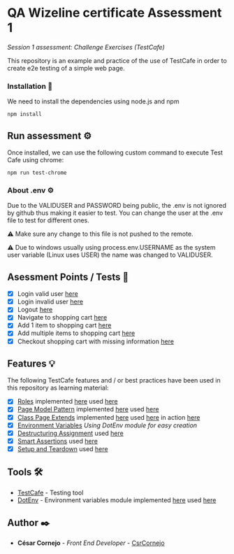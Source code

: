 # QA Wizeline certificate Assessment 1

_Session 1 assessment: Challenge Exercises (TestCafe)_

This repository is an example and practice of the use of TestCafe in order to create e2e testing of a simple web page.


### Installation 🔧

We need to install the dependencies using node.js and npm

```
npm install
```

## Run assessment ⚙️

Once installed, we can use the following custom command to execute Test Cafe using chrome:
```
npm run test-chrome
```
### About .env ⚙️

Due to the VALIDUSER and PASSWORD being public, the .env is not ignored by github thus making it easier to test.
You can change the user at the .env file to test for different ones.

:warning: Make sure any change to this file is not pushed to the remote.

:warning: Due to windows usually using process.env.USERNAME as the system user variable (Linux uses USER) the name was changed to VALIDUSER.

## Asessment Points / Tests 🔩

- [x] Login valid user [here](page_model/tests/Login.test.js)
- [x] Login invalid user [here](page_model/tests/Login.test.js)
- [x] Logout [here](page_model/tests/Logout.test.js)
- [x] Navigate to shopping cart [here](page_model/tests/Shopping.test.js)
- [x] Add 1 item to shopping cart [here](page_model/tests/Shopping.test.js)
- [x] Add multiple items to shopping cart [here](page_model/tests/Shopping.test.js)
- [x] Checkout shopping cart with missing information [here](page_model/tests/Shopping.test.js)

## Features 💡

The following TestCafe features and / or  best practices have been used in this repository as learning material:

- [x] [Roles](https://devexpress.github.io/testcafe/documentation/guides/advanced-guides/authentication.html#user-roles) implemented [here](page_model/roles/Roles.js) used [here](page_model/tests/Logout.test.js)
- [x] [Page Model Pattern](https://devexpress.github.io/testcafe/documentation/guides/advanced-guides/authentication.html#user-roles) implemented [here](page_model/pages/LoginPage.js) used [here](page_model/tests/Login.test.js)
- [x] [Class Page Extends](https://developer.mozilla.org/es/docs/Web/JavaScript/Reference/Classes/extends) implemented [here](page_model/layouts/MainLayout.js) used [here](page_model/pages/ProductsPage.js) in action [here](page_model/tests/Logout.test.js)
- [x] [Environment Variables](https://devexpress.github.io/testcafe/documentation/recipes/configuration/access-environment-variables-in-tests.html) _Using DotEnv module for easy creation_
- [x] [Destructuring Assignment](https://developer.mozilla.org/en-US/docs/Web/JavaScript/Reference/Operators/Destructuring_assignment) used [here](page_model/tests/Shopping.test.js)
- [x] [Smart Assertions](https://devexpress.github.io/testcafe/documentation/guides/basic-guides/best-practices.html#smart-assertions) used [here](page_model/tests/Shopping.test.js)
- [x] [Setup and Teardown](https://devexpress.github.io/testcafe/documentation/guides/basic-guides/best-practices.html#setup-and-teardown) used [here](page_model/tests/Shopping.test.js)

## Tools 🛠️

* [TestCafe](https://devexpress.github.io/testcafe/) - Testing tool
* [DotEnv](https://www.npmjs.com/package/dotenv) - Environment variables module implemented [here](.env) used [here](page_model/data/Constants.js)


## Author ✒️

* **César Cornejo** - *Front End Developer* - [CsrCornejo](https://github.com/CsrCornejo)

